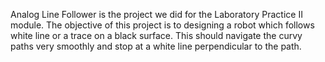 Analog Line Follower is the project we did for the Laboratory Practice II module. The objective of this project is to designing a robot which follows white line or a trace on a black surface. This should navigate the curvy paths very smoothly and stop at a white line perpendicular to the path.
